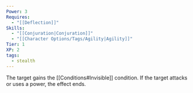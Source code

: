 ```yaml
---
Power: 3
Requires:
  - "[[Deflection]]"
Skills:
  - "[[Conjuration|Conjuration]]"
  - "[[Character Options/Tags/Agility|Agility]]"
Tier: 1
XP: 2
tags:
  - stealth
---
```


The target gains the [[Conditions#Invisible]] condition. If the target attacks or uses a power, the effect ends.